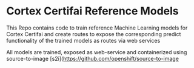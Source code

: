 # Cortex Certifai Reference Models

This Repo contains code to train reference Machine Learning models for Cortex Certifai and create routes to expose the corresponding predict functionality of the trained models as routes via web services

All models are trained, exposed as web-service and containerized using source-to-image [s2i](https://github.com/openshift/source-to-image